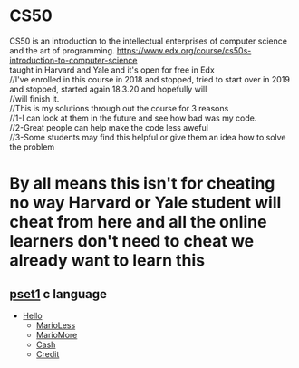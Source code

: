 # CS50
CS50 is an introduction to the intellectual enterprises of computer science and the art of programming.
https://www.edx.org/course/cs50s-introduction-to-computer-science  
taught in Harvard and Yale and it's open for free in Edx  
//I've enrolled in this course in 2018 and stopped, tried to start over in 2019 and stopped, started again 18.3.20 and hopefully will  
//will finish it.  
//This is my solutions through out the course for 3 reasons  
//1-I can look at them in the future and see how bad was my code.  
//2-Great people can help make the code less aweful  
//3-Some students may find this helpful or give them an idea how to solve the problem  
 # By all means this isn't for cheating no way Harvard or Yale student will cheat from here and all the online learners don't need to cheat we already want to learn this
 ## [pset1](https://github.com/AbdelrahmanSherifHadeya/hello-world) c language  
 
 - [Hello](https://github.com/AbdelrahmanSherifHadeya/CS50/blob/master/pset1/Hello.c)
    - [MarioLess](https://github.com/AbdelrahmanSherifHadeya/CS50/blob/master/pset1/MarioLess.c)
    - [MarioMore](https://github.com/AbdelrahmanSherifHadeya/CS50/blob/master/pset1/MarioMore.c)
    - [Cash](https://github.com/AbdelrahmanSherifHadeya/CS50/blob/master/pset1/Cash.c)
    - [Credit](https://github.com/AbdelrahmanSherifHadeya/CS50/blob/master/pset1/Credit.c)
